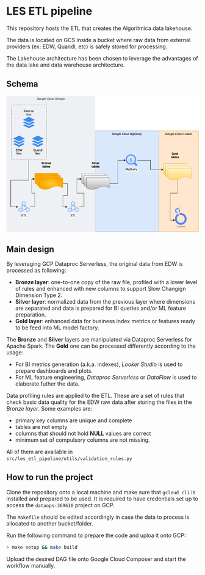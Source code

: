 # LES ETL pipeline

This repository hosts the ETL that creates the Algoritmica data lakehouse.

The data is located on GCS inside a bucket where raw data from external providers (ex: EDW, Quandl, etc) is safely stored for processing.

The Lakehouse architecture has been chosen to leverage the advantages of the data lake and data warehouse architecture.

## Schema

![lakehouse schema](Lakehouse_v1.png "Algoritmica Lakehouse diagram")

## Main design

By leveraging GCP Dataproc Serverless, the original data from EDW is processed as following:

- **Bronze layer**: one-to-one copy of the raw file, profiled with a lower level of rules and enhanced with new columns to support Slow Changign Dimension Type 2.
- **Silver layer**: normalized data from the previous layer where dimensions are separated and data is prepared for BI queries and/or ML feature preparation.
- **Gold layer**: enhanced data for business index metrics or features ready to be feed into ML model factory.

The **Bronze** and **Silver** layers are manipulated via Dataproc Serverless for Apache Spark. The **Gold** one can be processed differently according to the usage:

- For BI metrics generation (a.k.a. indexes), _Looker Studio_ is used to prepare dashboards and plots.
- For ML feature engineering, _Dataproc Serverless_ or _DataFlow_ is used to elaborate futher the data.

Data profiling rules are applied to the ETL. These are a set of rules that check basic data quality for the EDW raw data after storing the files in the _Bronze layer_. Some examples are:

- primary key columns are unique and complete
- tables are not empty
- columns that should not hold **NULL** values are correct
- minimum set of compulsory columns are not missing.

All of them are available in `src/les_etl_pipeline/utils/validation_rules.py`

## How to run the project

Clone the repository onto a local machine and make sure that `gcloud cli` is installed and prepared to be used. It is required to have credentials set up to access the `dataops-369610` project on GCP.

The `Makefile` should be edited accordingly in case the data to process is allocated to another bucket/folder.

Run the following command to prepare the code and uploa it onto GCP:

```bash
> make setup && make build
```

Upload the desired DAG file onto Google Cloud Composer and start the workflow manually.
